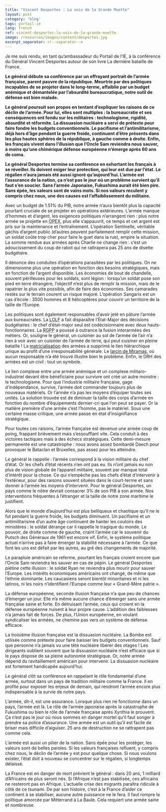 ```yaml
---
title: "Vincent Desportes : La voix de la Grande Muette"
layout: post
category: 'blog'
tags: portail-ie
lang: french
ref: vincent-desportes-la-voix-de-la-grande-muette
image: /resources/images/content/desportes.jpg
excerpt_separator: <!--separator-->
---
```


Je me suis rendu, en tant qu’ambassadeur du Portail de l’IE, à la conférence du Général Vincent Desportes autour de son livre La dernière bataille de France.

**Le général débute sa conférence par un effrayant portrait de l’armée française, parent pauvre de la république. Meurtrie par des politiques incapables de se projeter dans le long-terme, affaiblie par un budget anémique et démantelée par l’absurdité bureaucratique, notre outil de défense est bien malade.**

**Le général poursuit son propos en tentant d’expliquer les raisons de ce déclin de l’armée. Pour lui, elles sont multiples : la bureaucratie et ses conséquences ont fondu sur les militaires : technologisme, rigidité, absurdité et réformite. La dissuasion nucléaire a servi de prétexte pour faire fondre les budgets conventionnels. Le pacifisme et l’antimilitarisme, déjà hors d’âge pendant la guerre froide, continuent d’être présents dans les plus hautes sphères de la république, à gauche comme à droite. Enfin, les français vivent dans l’illusion que l’Oncle Sam reviendra nous sauver, à moins qu’une chimérique défense européenne n’émerge après 60 ans de coma.**

**Le général Desportes termine sa conférence en exhortant les français à se réveiller. Ils doivent exiger leur protection, qui leur est due par l’état. Le régalien n’aura jamais été aussi ignoré qu’aujourd’hui. L’armée est l’assurance de la nation, ça n’est pas le jour où un problème survient qu’il faut s’en soucier. Sans l’armée Japonaise, Fukushima aurait été bien pire. Sans épée, les valeurs sont de vains mots. Si nos valeurs reculent y compris chez nous, une des causes est l’affaiblissement du militaire.**

<!--separator-->

Avec un budget de 1.51% du PIB, notre armée n’aura bientôt plus la capacité pourtant cruciale de se projeter en opérations extérieures. L’armée manque d’hommes et d’argent, les exigences politiques n’arrangent rien : plus notre armée se projette en <acronym title="Opérations extérieures">OPEX</acronym>, plus elle s’appauvrit, ce temps et cet argent est pris sur la maintenance et l’entraînement. L’opération Sentinelle, véritable gâchis d’argent public (d’autres peuvent parfaitement remplir cette mission, un soldat coûte trop cher pour faire le guet dans la rue), empire la situation. La somme rendue aux armées après Charlie ne change rien : c’est un adoucissement du coup de rabot qui ne rattrapera pas 25 ans de disette budgétaire.

Il dénonce des conduites d’opérations parasitées par les politiques. On ne dimensionne plus une opération en fonction des besoins stratégiques, mais en fonction de l’argent disponible. Les économies de bout de chandelle, souvent périlleuses pour les soldats, sont légion : lorsqu’un soldat pose son pied en terre étrangère, l’objectif n’est plus de remplir la mission, mais de le rapatrier le plus vite possible, afin de faire des économies. Ses camarades restés sur le terrain courent un risque majoré. L’opération Sangaris est un cas d’école : 3500 hommes et 8 hélicoptères pour couvrir un territoire de la taille de l’Europe.

Les politiques sont également responsables d’avoir jeté en pâture l’armée aux bureaucrates. La <acronym title="Loi organique relative aux lois de finances">LOLF</acronym> a fait disparaître l’État-Major des décisions budgétaires : le chef d’état-major seul est codécisionnaire avec deux hauts-fonctionnaires. La <acronym title="Révision générale des politiques publiques">RGPP</acronym> a poussé à outrance la fusion interarmées des métiers. Or, souligne le général, un cuisinier au sol de l’armée de l’air n’a rien à voir avec un cuisinier de l’armée de terre, qui peut cuisiner en pleine bataille ! La [matricialisation](https://fr.wikipedia.org/wiki/Organisation_matricielle) des armées a supprimé le lien hiérarchique unique au profit d’une irresponsabilité générale. Le [larcin de Miramas](http://www.lesechos.fr/30/07/2015/lesechos.fr/021236821693_vol-d-explosifs-a-miramas---constat--accablant--et-gros-impact-budgetaire.htm), où aucun responsable n’a été trouvé illustre bien le problème. Enfin, le DRH des armées est un civil : tout un symbole.

Le lien complexe entre une armée anémique et un complexe militaro-industriel devant être bénéficiaire pour survivre ont créé un autre monstre : le technologisme. Pour que l’industrie militaire française, gage d’indépendance, survive, l’armée doit commander toujours plus de nouveaux matériels. Or l’armée n’a pas les moyens d’équiper toutes ses unités. La solution trouvée est de diminuer la taille des corps d’armée en fonction du nombre d’équipements dernier-cri que l’on peut se payer. Or la matière première d’une armée c’est l’homme, pas le matériel. Sous une certaine masse critique, une armée passe en état d’insignifiance stratégique.

Pour toutes ces raisons, l’armée française est devenue une armée coup de poing, frappant brièvement mais s’essoufflant vite. Cela conduit à des victoires tactiques mais à des échecs stratégiques. Cette demi-mesure permanente est une catastrophe : nous avons assez bombardé Daech pour provoquer le Bataclan et Bruxelles, pas assez pour les atteindre.

Le général le rappelle : l’armée correspond à la vision militaire du chef d’état. Or les chefs d’état récents n’en ont pas eu. Ils n’ont jamais eu non plus de vision globale de l’appareil militaire, souvent par manque total d’intérêt pour la chose. Ce qui n’empêche pas les chefs d’état d’intervenir à l’extérieur, pour des raisons souvent situées dans le court-terme et sans donner à l’armée les moyens d’intervenir. Pour le général Desportes, un pays comme le nôtre devrait consacrer 3% de son PIB à son armée. Nos interventions fréquentes à l’étranger et la taille de notre zone maritime le justifient.

Alors que le monde d’aujourd’hui est plus belliqueux et chaotique qu’il ne le fut pendant la guerre froide, les budgets diminuent. Un pacifisme et un antimilitarisme d’un autre âge continuent de hanter les couloirs des ministères : le soldat dérange car il rappelle le tragique du monde. Le pouvoir, de droite comme de gauche, craint l’armée car le souvenir du Putsch des Généraux de 1961 est encore vif. Enfin, le système politique actuel n’arrive pas à faire émerger la stabilité nécessaire à l’armée. Ce que font les uns est défait par les autres, au gré des changements de majorité.

Le parapluie américain se referme, pourtant les français croient encore que l’Oncle Sam reviendra les sauver en cas de pépin. Le général Desportes piétine cette illusion : le soldat Ryan ne reviendra plus mourir pour sauver l’Europe. Les intérêts économiques américains ont changé, de même que l’ethnie dominante. Les caucasiens seront bientôt minoritaires et ni les latinos, ni les noirs n’identifient l’Europe comme leur « Grand-Mère patrie ».

La défense européenne, seconde illusion française n’a que peu de chances d’émerger un jour. Elle n’a même aucune chance d’émerger sans une armée française saine et forte. En détruisant l’armée, ceux qui croient en la défense européenne nuisent à leur propre cause. L’addition des faiblesses n’a jamais fait de forces. De plus, l’Union européenne, en voulant syndicaliser les armées, ne chemine pas vers un système de défense efficace.

La troisième illusion française est la dissuasion nucléaire. La Bombe est utilisée comme prétexte pour faire baisser les budgets conventionnels. Sauf que personne n’a jamais vu une tête nucléaire libérer des otages ! Les dirigeants oublient souvent que la dissuasion nucléaire n’est efficace que si le pays dispose de sa pleine autonomie stratégique. Or, notre armée dépend du ravitaillement américain pour intervenir. La dissuasion nucléaire est fortement handicapée aujourd’hui.

Le général clôt sa conférence en rappelant le rôle fondamental d’une armée, surtout dans un pays de tradition militaire comme la France. Il en profite pour exposer les enjeux de demain, qui rendront l’armée encore plus indispensable à la survie de notre pays.

L’armée, dit-il, est une assurance. Lorsque plus rien ne fonctionne dans un pays, l’armée est là. Le rôle de l’armée japonaise après la catastrophe de Fukushima ou bien le rôle de l’armée française après Xynthia le prouvent. Ça n’est pas le jour où nous sommes en danger mortel qu’il faut songer à prendre sa police d’assurance. Une armée est un outil qu’il est facile de briser mais difficile d’aiguiser. 25 ans de destruction ne se rattrapent pas comme cela.

L’armée est aussi un pilier de la nation. Sans épée pour les protéger, les valeurs sont de belles paroles. Si les valeurs françaises refluent, y compris chez nous, le déclin de l’armée y est pour quelque chose. Si nous voulons exister, l’état doit à nouveau se concentrer sur le régalien, si longtemps délaissé.

La France est en danger de mort prévient le général : dans 20 ans, 1 milliard d’Africains de plus seront nés. Si l’Afrique n’est pas stabilisée, ces africains ne resteront pas en Afrique. L’actuelle crise des migrants paraîtra ridicule à côté de ce tsunami. De par son histoire, c’est à la France d’aider ce continent à se stabiliser, aucune autre puissance ne le fera. Il faut rompre la politique amorcée par Mitterrand à La Baule. Cela requiert une armée saine et nombreuse.